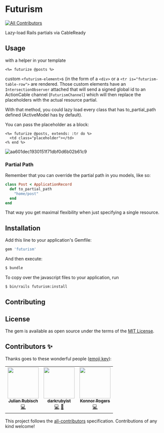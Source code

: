 # Futurism
<!-- ALL-CONTRIBUTORS-BADGE:START - Do not remove or modify this section -->
[![All Contributors](https://img.shields.io/badge/all_contributors-3-orange.svg?style=flat-square)](#contributors-)
<!-- ALL-CONTRIBUTORS-BADGE:END -->
Lazy-load Rails partials via CableReady

## Usage
with a helper in your template

```erb
<%= futurize @posts %>
```

custom `<futurism-element>`s (in the form of a `<div>` or a `<tr is="futurism-table-row">` are rendered. Those custom elements have an `IntersectionObserver` attached that will send a signed global id to an ActionCable channel (`FuturismChannel`) which will then replace the placeholders with the actual resource partial.

With that method, you could lazy load every class that has to_partial_path defined (ActiveModel has by default).

You can pass the placeholder as a block:

```erb
<%= futurize @posts, extends: :tr do %>
  <td class="placeholder"></td>
<% end %>
```

![aa601dec1930151f71dbf0d6b02b61c9](https://user-images.githubusercontent.com/4352208/87131629-f768a480-c294-11ea-89a9-ea0a76ee06ef.gif)

### Partial Path

Remember that you can override the partial path in you models, like so:

```rb
class Post < ApplicationRecord
  def to_partial_path
    "home/post"
  end
end
```

That way you get maximal flexibility when just specifying a single resource.

## Installation
Add this line to your application's Gemfile:

```ruby
gem 'futurism'
```

And then execute:
```bash
$ bundle
```

To copy over the javascript files to your application, run

```bash
$ bin/rails futurism:install
```


## Contributing

## License
The gem is available as open source under the terms of the [MIT License](https://opensource.org/licenses/MIT).

## Contributors ✨

Thanks goes to these wonderful people ([emoji key](https://allcontributors.org/docs/en/emoji-key)):

<!-- ALL-CONTRIBUTORS-LIST:START - Do not remove or modify this section -->
<!-- prettier-ignore-start -->
<!-- markdownlint-disable -->
<table>
  <tr>
    <td align="center"><a href="http://www.julianrubisch.at"><img src="https://avatars0.githubusercontent.com/u/4352208?v=4" width="100px;" alt=""/><br /><sub><b>Julian Rubisch</b></sub></a><br /><a href="https://github.com/julianrubisch/futurism/commits?author=julianrubisch" title="Code">💻</a></td>
    <td align="center"><a href="https://github.com/darkrubyist"><img src="https://avatars2.githubusercontent.com/u/11207292?v=4" width="100px;" alt=""/><br /><sub><b>darkrubyist</b></sub></a><br /><a href="https://github.com/julianrubisch/futurism/commits?author=darkrubyist" title="Code">💻</a> <a href="https://github.com/julianrubisch/futurism/commits?author=darkrubyist" title="Documentation">📖</a></td>
    <td align="center"><a href="https://ParamagicDev.github.io/portfolio"><img src="https://avatars2.githubusercontent.com/u/26425882?v=4" width="100px;" alt=""/><br /><sub><b>Konnor Rogers</b></sub></a><br /><a href="https://github.com/julianrubisch/futurism/commits?author=ParamagicDev" title="Code">💻</a></td>
  </tr>
</table>

<!-- markdownlint-enable -->
<!-- prettier-ignore-end -->
<!-- ALL-CONTRIBUTORS-LIST:END -->

This project follows the [all-contributors](https://github.com/all-contributors/all-contributors) specification. Contributions of any kind welcome!